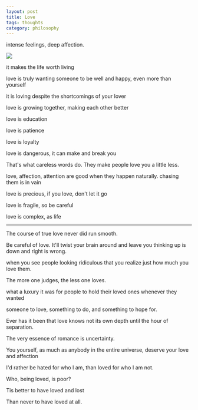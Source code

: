 ```yaml
---
layout: post
title: Love
tags: thoughts
category: philosophy
---
```


intense feelings, deep affection. 

<img src="https://images.fineartamerica.com/images/artworkimages/mediumlarge/1/romeo-and-juliet-from-children-s-stories-from-shakespeare-by-edith-nesbit-1858-john-h-f-bacon.jpg" />


it makes the life worth living 

love is truly wanting someone to be well and happy, even more than yourself 

it is loving despite the shortcomings of your lover

love is growing together, making each other better

love is education

love is patience

love is loyalty

love is dangerous, it can make and break you 

That's what careless words do. They make people love you a little less.

love, affection, attention are good when they happen naturally. chasing them is in vain

love is precious, if you love, don't let it go

love is fragile, so be careful 

love is complex, as life 

---
The course of true love never did run smooth.

Be careful of love. It'll twist your brain around and leave you thinking up is down and right is wrong.

when you see people looking ridiculous that you realize just how much you love them.

The more one judges, the less one loves.

what a luxury it was for people to hold their loved ones whenever they wanted

someone to love, something to do, and something to hope for.

Ever has it been that love knows not its own depth until the hour of separation.

The very essence of romance is uncertainty.

You yourself, as much as anybody in the entire universe, deserve your love and affection

I'd rather be hated for who I am, than loved for who I am not.

Who, being loved, is poor?

Tis better to have loved and lost

Than never to have loved at all.

